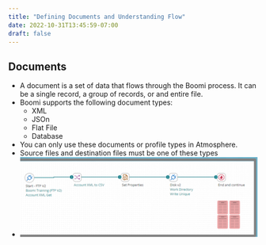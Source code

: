 ```yaml
---
title: "Defining Documents and Understanding Flow"
date: 2022-10-31T13:45:59-07:00
draft: false
---
```


Documents
---------
* A document is a set of data that flows through the Boomi process.  It can be a single record, a group of records, or and entire file.
* Boomi supports the following document types:
    * XML
    * JSOn
    * Flat File
    * Database
* You can only use these documents or profile types in Atmosphere.
* Source files and destination files must be one of these types
* ![Example process flow](boomi.process.flow.png)

